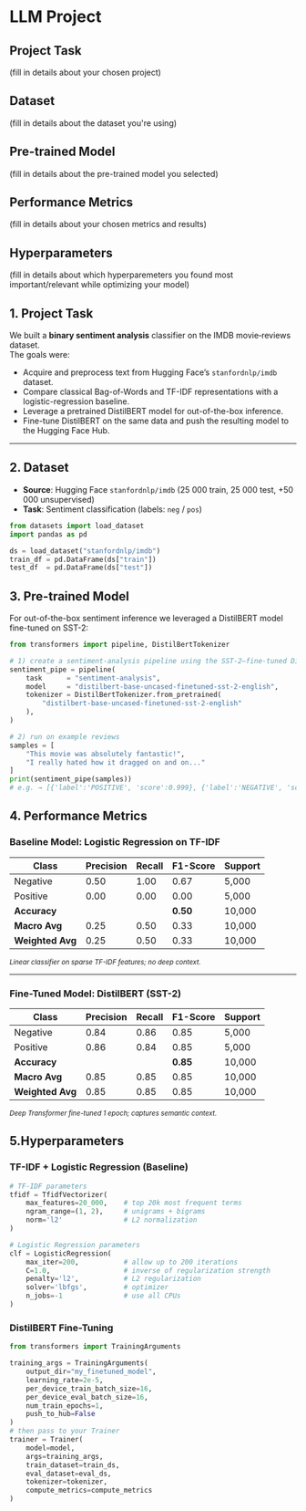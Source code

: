 # LLM Project

## Project Task
(fill in details about your chosen project)

## Dataset
(fill in details about the dataset you're using)

## Pre-trained Model
(fill in details about the pre-trained model you selected)

## Performance Metrics
(fill in details about your chosen metrics and results)

## Hyperparameters
(fill in details about which hyperparemeters you found most important/relevant while optimizing your model)

## 1. Project Task
We built a **binary sentiment analysis** classifier on the IMDB movie‐reviews dataset.  
The goals were:
- Acquire and preprocess text from Hugging Face’s `stanfordnlp/imdb` dataset.  
- Compare classical Bag-of-Words and TF-IDF representations with a logistic-regression baseline.  
- Leverage a pretrained DistilBERT model for out-of-the-box inference.  
- Fine-tune DistilBERT on the same data and push the resulting model to the Hugging Face Hub.

---

## 2. Dataset
- **Source**: Hugging Face `stanfordnlp/imdb` (25 000 train, 25 000 test, +50 000 unsupervised)  
- **Task**: Sentiment classification (labels: `neg` / `pos`)

```python
from datasets import load_dataset
import pandas as pd

ds = load_dataset("stanfordnlp/imdb")
train_df = pd.DataFrame(ds["train"])
test_df  = pd.DataFrame(ds["test"])
```

## 3. Pre-trained Model
For out-of-the-box sentiment inference we leveraged a DistilBERT model fine-tuned on SST-2:

```python
from transformers import pipeline, DistilBertTokenizer

# 1) create a sentiment-analysis pipeline using the SST-2–fine-tuned DistilBERT
sentiment_pipe = pipeline(
    task      = "sentiment-analysis",
    model     = "distilbert-base-uncased-finetuned-sst-2-english",
    tokenizer = DistilBertTokenizer.from_pretrained(
        "distilbert-base-uncased-finetuned-sst-2-english"
    ),
)

# 2) run on example reviews
samples = [
    "This movie was absolutely fantastic!",
    "I really hated how it dragged on and on..."
]
print(sentiment_pipe(samples))
# e.g. → [{'label':'POSITIVE', 'score':0.999}, {'label':'NEGATIVE', 'score':0.999}]
```

## 4. Performance Metrics

### Baseline Model: Logistic Regression on TF-IDF

| Class      | Precision | Recall | F1-Score | Support |
|------------|-----------|--------|----------|---------|
| Negative   | 0.50      | 1.00   | 0.67     | 5,000   |
| Positive   | 0.00      | 0.00   | 0.00     | 5,000   |
| **Accuracy**    |           |        | **0.50**     | 10,000  |
| **Macro Avg**   | 0.25      | 0.50   | 0.33     | 10,000  |
| **Weighted Avg**| 0.25      | 0.50   | 0.33     | 10,000  |

<small>_Linear classifier on sparse TF-IDF features; no deep context._</small>

---

### Fine-Tuned Model: DistilBERT (SST-2)

| Class      | Precision | Recall | F1-Score | Support |
|------------|-----------|--------|----------|---------|
| Negative   | 0.84      | 0.86   | 0.85     | 5,000   |
| Positive   | 0.86      | 0.84   | 0.85     | 5,000   |
| **Accuracy**    |           |        | **0.85**     | 10,000  |
| **Macro Avg**   | 0.85      | 0.85   | 0.85     | 10,000  |
| **Weighted Avg**| 0.85      | 0.85   | 0.85     | 10,000  |

<small>_Deep Transformer fine-tuned 1 epoch; captures semantic context._</small>

## 5.Hyperparameters

### TF-IDF + Logistic Regression (Baseline)
```python
# TF-IDF parameters
tfidf = TfidfVectorizer(
    max_features=20_000,    # top 20k most frequent terms
    ngram_range=(1, 2),     # unigrams + bigrams
    norm='l2'               # L2 normalization
)

# Logistic Regression parameters
clf = LogisticRegression(
    max_iter=200,           # allow up to 200 iterations
    C=1.0,                  # inverse of regularization strength
    penalty='l2',           # L2 regularization
    solver='lbfgs',         # optimizer
    n_jobs=-1               # use all CPUs
)
```

### DistilBERT Fine-Tuning
```python
from transformers import TrainingArguments

training_args = TrainingArguments(
    output_dir="my_finetuned_model",  
    learning_rate=2e-5,               
    per_device_train_batch_size=16,   
    per_device_eval_batch_size=16,    
    num_train_epochs=1,                      
    push_to_hub=False                 
)
# then pass to your Trainer
trainer = Trainer(
    model=model,
    args=training_args,
    train_dataset=train_ds,
    eval_dataset=eval_ds,
    tokenizer=tokenizer,
    compute_metrics=compute_metrics
)
```